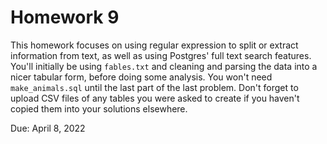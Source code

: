 # Homework 9
This homework focuses on using regular expression to split or extract information from text, as well as using Postgres' full text search features. You'll initially be using `fables.txt` and cleaning and parsing the data into a nicer tabular form, before doing some analysis. You won't need `make_animals.sql` until the last part of the last problem. Don't forget to upload CSV files of any tables you were asked to create if you haven't copied them into your solutions elsewhere.

Due: April 8, 2022

